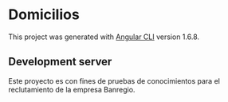# Domicilios

This project was generated with [Angular CLI](https://github.com/angular/angular-cli) version 1.6.8.

## Development server
Este proyecto es con fines de pruebas de conocimientos para el reclutamiento de la empresa Banregio.
